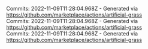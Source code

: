 Commits: 2022-11-09T11:28:04.968Z - Generated via https://github.com/marketplace/actions/artificial-grass
<br>
Commits: 2022-11-09T11:28:04.968Z - Generated via https://github.com/marketplace/actions/artificial-grass
<br>
Commits: 2022-11-09T11:28:04.968Z - Generated via https://github.com/marketplace/actions/artificial-grass
<br>
